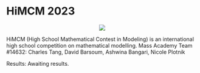 # HiMCM 2023

<div align="center">
    <img src="https://www.comap.com/images/site/COMAP-logo-EF3340.svg">
</div>

HiMCM (High School Mathematical Contest in Modeling) is an international high school competition on mathematical modelling. Mass Academy Team #14632: Charles Tang, David Barsoum, Ashwina Bangari, Nicole Plotnik

Results: Awaiting results.
